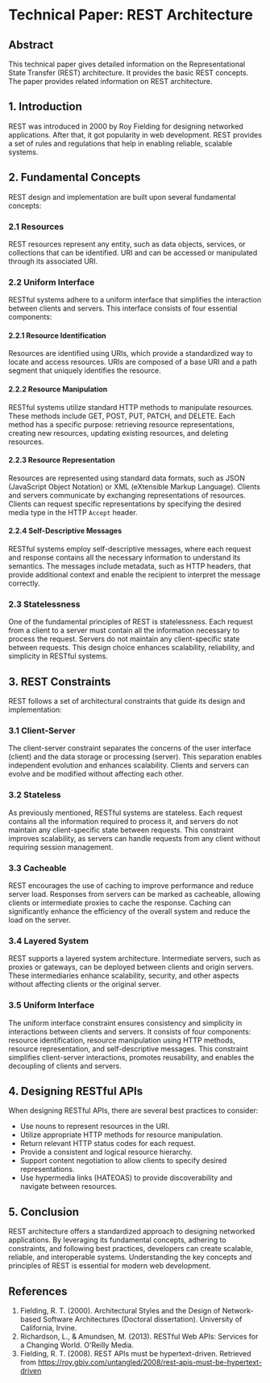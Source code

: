 # Technical Paper: REST Architecture

## Abstract
This technical paper gives detailed information on the Representational State Transfer (REST) architecture. It provides the basic REST concepts. The paper provides related information on REST architecture.
## 1. Introduction
REST was introduced in 2000 by Roy Fielding for designing networked applications. After that, it got popularity in web development. REST provides a set of rules and regulations that help in enabling reliable, scalable systems. 
## 2. Fundamental Concepts
REST design and implementation are built upon several fundamental concepts:

### 2.1 Resources
REST resources represent any entity, such as data objects, services, or collections that can be identified. URI  and can be accessed or manipulated through its associated URI.

### 2.2 Uniform Interface
RESTful systems adhere to a uniform interface that simplifies the interaction between clients and servers. This interface consists of four essential components:

#### 2.2.1 Resource Identification
Resources are identified using URIs, which provide a standardized way to locate and access resources. URIs are composed of a base URI and a path segment that uniquely identifies the resource.

#### 2.2.2 Resource Manipulation
RESTful systems utilize standard HTTP methods to manipulate resources. These methods include GET, POST, PUT, PATCH, and DELETE. Each method has a specific purpose: retrieving resource representations, creating new resources, updating existing resources, and deleting resources.

#### 2.2.3 Resource Representation
Resources are represented using standard data formats, such as JSON (JavaScript Object Notation) or XML (eXtensible Markup Language). Clients and servers communicate by exchanging representations of resources. Clients can request specific representations by specifying the desired media type in the HTTP `Accept` header.

#### 2.2.4 Self-Descriptive Messages
RESTful systems employ self-descriptive messages, where each request and response contains all the necessary information to understand its semantics. The messages include metadata, such as HTTP headers, that provide additional context and enable the recipient to interpret the message correctly.

### 2.3 Statelessness
One of the fundamental principles of REST is statelessness. Each request from a client to a server must contain all the information necessary to process the request. Servers do not maintain any client-specific state between requests. This design choice enhances scalability, reliability, and simplicity in RESTful systems.

## 3. REST Constraints
REST follows a set of architectural constraints that guide its design and implementation:

### 3.1 Client-Server
The client-server constraint separates the concerns of the user interface (client) and the data storage or processing (server). This separation enables independent evolution and enhances scalability. Clients and servers can evolve and be modified without affecting each other.

### 3.2 Stateless
As previously mentioned, RESTful systems are stateless. Each request contains all the information required to process it, and servers do not maintain any client-specific state between requests. This constraint improves scalability, as servers can handle requests from any client without requiring session management.

### 3.3 Cacheable
REST encourages the use of caching to improve performance and reduce server load. Responses from servers can be marked as cacheable, allowing clients or intermediate proxies to cache the response. Caching can significantly enhance the efficiency of the overall system and reduce the load on the server.

### 3.4 Layered System
REST supports a layered system architecture. Intermediate servers, such as proxies or gateways, can be deployed between clients and origin servers. These intermediaries enhance scalability, security, and other aspects without affecting clients or the original server.

### 3.5 Uniform Interface
The uniform interface constraint ensures consistency and simplicity in interactions between clients and servers. It consists of four components: resource identification, resource manipulation using HTTP methods, resource representation, and self-descriptive messages. This constraint simplifies client-server interactions, promotes reusability, and enables the decoupling of clients and servers.

## 4. Designing RESTful APIs
When designing RESTful APIs, there are several best practices to consider:

- Use nouns to represent resources in the URI.
- Utilize appropriate HTTP methods for resource manipulation.
- Return relevant HTTP status codes for each request.
- Provide a consistent and logical resource hierarchy.
- Support content negotiation to allow clients to specify desired representations.
- Use hypermedia links (HATEOAS) to provide discoverability and navigate between resources.

## 5. Conclusion
REST architecture offers a standardized approach to designing networked applications. By leveraging its fundamental concepts, adhering to constraints, and following best practices, developers can create scalable, reliable, and interoperable systems. Understanding the key concepts and principles of REST is essential for modern web development.

## References
1. Fielding, R. T. (2000). Architectural Styles and the Design of Network-based Software Architectures (Doctoral dissertation). University of California, Irvine.
2. Richardson, L., & Amundsen, M. (2013). RESTful Web APIs: Services for a Changing World. O'Reilly Media.
3. Fielding, R. T. (2008). REST APIs must be hypertext-driven. Retrieved from https://roy.gbiv.com/untangled/2008/rest-apis-must-be-hypertext-driven
